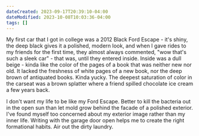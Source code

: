 ```yaml
---
dateCreated: 2023-09-17T20:39:10-04:00
dateModified: 2023-10-08T10:03:36-04:00
tags: []
---
```


My first car that I got in college was a 2012 Black Ford Escape - it's shiny, the deep black gives it a polished, modern look, and when I gave rides to my friends for the first time, they almost always commented, "wow that's such a sleek car" - that was, until they entered inside. Inside was a dull beige - kinda like the color of the pages of a book that was neither new nor old. It lacked the freshness of white pages of a new book, nor the deep brown of antiquated books. Kinda yucky. The deepest saturation of color in the carseat was a brown splatter where a friend spilled chocolate ice cream a few years back. 

I don't want my life to be like my Ford Escape. Better to kill the bacteria out in the open sun than let mold grow behind the facade of a polished exterior. I've found myself too concerned about my exterior image rather than my inner life. Writing with the garage door open helps me to create the right formational habits. Air out the dirty laundry.
